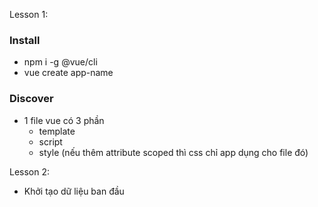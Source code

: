 Lesson 1:
### Install
- npm i -g @vue/cli
- vue create app-name

### Discover
- 1 file vue có 3 phần
  - template
  - script
  - style (nếu thêm attribute scoped thì css chỉ app dụng cho file đó)

Lesson 2: 
- Khởi tạo dữ liệu ban đầu
